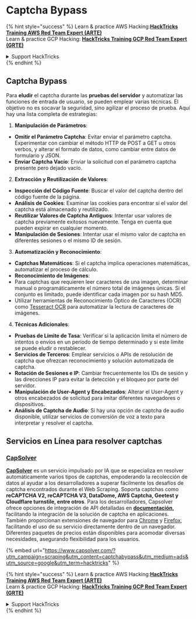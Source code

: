 # Captcha Bypass

{% hint style="success" %}
Learn & practice AWS Hacking:<img src="../.gitbook/assets/arte.png" alt="" data-size="line">[**HackTricks Training AWS Red Team Expert (ARTE)**](https://training.hacktricks.xyz/courses/arte)<img src="../.gitbook/assets/arte.png" alt="" data-size="line">\
Learn & practice GCP Hacking: <img src="../.gitbook/assets/grte.png" alt="" data-size="line">[**HackTricks Training GCP Red Team Expert (GRTE)**<img src="../.gitbook/assets/grte.png" alt="" data-size="line">](https://training.hacktricks.xyz/courses/grte)

<details>

<summary>Support HackTricks</summary>

* Check the [**subscription plans**](https://github.com/sponsors/carlospolop)!
* **Join the** 💬 [**Discord group**](https://discord.gg/hRep4RUj7f) or the [**telegram group**](https://t.me/peass) or **follow** us on **Twitter** 🐦 [**@hacktricks\_live**](https://twitter.com/hacktricks\_live)**.**
* **Share hacking tricks by submitting PRs to the** [**HackTricks**](https://github.com/carlospolop/hacktricks) and [**HackTricks Cloud**](https://github.com/carlospolop/hacktricks-cloud) github repos.

</details>
{% endhint %}

## Captcha Bypass

Para **eludir** el captcha durante las **pruebas del servidor** y automatizar las funciones de entrada de usuario, se pueden emplear varias técnicas. El objetivo no es socavar la seguridad, sino agilizar el proceso de prueba. Aquí hay una lista completa de estrategias:

1. **Manipulación de Parámetros**:
* **Omitir el Parámetro Captcha**: Evitar enviar el parámetro captcha. Experimentar con cambiar el método HTTP de POST a GET u otros verbos, y alterar el formato de datos, como cambiar entre datos de formulario y JSON.
* **Enviar Captcha Vacío**: Enviar la solicitud con el parámetro captcha presente pero dejado vacío.
2. **Extracción y Reutilización de Valores**:
* **Inspección del Código Fuente**: Buscar el valor del captcha dentro del código fuente de la página.
* **Análisis de Cookies**: Examinar las cookies para encontrar si el valor del captcha está almacenado y reutilizado.
* **Reutilizar Valores de Captcha Antiguos**: Intentar usar valores de captcha previamente exitosos nuevamente. Tenga en cuenta que pueden expirar en cualquier momento.
* **Manipulación de Sesiones**: Intentar usar el mismo valor de captcha en diferentes sesiones o el mismo ID de sesión.
3. **Automatización y Reconocimiento**:
* **Captchas Matemáticos**: Si el captcha implica operaciones matemáticas, automatizar el proceso de cálculo.
* **Reconocimiento de Imágenes**:
* Para captchas que requieren leer caracteres de una imagen, determinar manual o programáticamente el número total de imágenes únicas. Si el conjunto es limitado, puede identificar cada imagen por su hash MD5.
* Utilizar herramientas de Reconocimiento Óptico de Caracteres (OCR) como [Tesseract OCR](https://github.com/tesseract-ocr/tesseract) para automatizar la lectura de caracteres de imágenes.
4. **Técnicas Adicionales**:
* **Pruebas de Límite de Tasa**: Verificar si la aplicación limita el número de intentos o envíos en un período de tiempo determinado y si este límite se puede eludir o restablecer.
* **Servicios de Terceros**: Emplear servicios o APIs de resolución de captcha que ofrezcan reconocimiento y solución automatizada de captcha.
* **Rotación de Sesiones e IP**: Cambiar frecuentemente los IDs de sesión y las direcciones IP para evitar la detección y el bloqueo por parte del servidor.
* **Manipulación de User-Agent y Encabezados**: Alterar el User-Agent y otros encabezados de solicitud para imitar diferentes navegadores o dispositivos.
* **Análisis de Captcha de Audio**: Si hay una opción de captcha de audio disponible, utilizar servicios de conversión de voz a texto para interpretar y resolver el captcha.

## Servicios en Línea para resolver captchas

### [CapSolver](https://www.capsolver.com/?utm\_source=google\&utm\_medium=ads\&utm\_campaign=scraping\&utm\_term=hacktricks\&utm\_content=captchabypass)

[**CapSolver**](https://www.capsolver.com/?utm\_source=google\&utm\_medium=ads\&utm\_campaign=scraping\&utm\_term=hacktricks\&utm\_content=captchabypass) es un servicio impulsado por IA que se especializa en resolver automáticamente varios tipos de captchas, empoderando la recolección de datos al ayudar a los desarrolladores a superar fácilmente los desafíos de captcha encontrados durante el Web Scraping. Soporta captchas como **reCAPTCHA V2, reCAPTCHA V3, DataDome, AWS Captcha, Geetest y Cloudflare turnstile, entre otros**. Para los desarrolladores, Capsolver ofrece opciones de integración de API detalladas en [**documentación**](https://docs.capsolver.com/?utm\_source=github\&utm\_medium=banner\_github\&utm\_campaign=fcsrv)**,** facilitando la integración de la solución de captcha en aplicaciones. También proporcionan extensiones de navegador para [Chrome](https://chromewebstore.google.com/detail/captcha-solver-auto-captc/pgojnojmmhpofjgdmaebadhbocahppod) y [Firefox](https://addons.mozilla.org/es/firefox/addon/capsolver-captcha-solver/), facilitando el uso de su servicio directamente dentro de un navegador. Diferentes paquetes de precios están disponibles para acomodar diversas necesidades, asegurando flexibilidad para los usuarios.

{% embed url="https://www.capsolver.com/?utm_campaign=scraping&utm_content=captchabypass&utm_medium=ads&utm_source=google&utm_term=hacktricks" %}

{% hint style="success" %}
Learn & practice AWS Hacking:<img src="../.gitbook/assets/arte.png" alt="" data-size="line">[**HackTricks Training AWS Red Team Expert (ARTE)**](https://training.hacktricks.xyz/courses/arte)<img src="../.gitbook/assets/arte.png" alt="" data-size="line">\
Learn & practice GCP Hacking: <img src="../.gitbook/assets/grte.png" alt="" data-size="line">[**HackTricks Training GCP Red Team Expert (GRTE)**<img src="../.gitbook/assets/grte.png" alt="" data-size="line">](https://training.hacktricks.xyz/courses/grte)

<details>

<summary>Support HackTricks</summary>

* Check the [**subscription plans**](https://github.com/sponsors/carlospolop)!
* **Join the** 💬 [**Discord group**](https://discord.gg/hRep4RUj7f) or the [**telegram group**](https://t.me/peass) or **follow** us on **Twitter** 🐦 [**@hacktricks\_live**](https://twitter.com/hacktricks\_live)**.**
* **Share hacking tricks by submitting PRs to the** [**HackTricks**](https://github.com/carlospolop/hacktricks) and [**HackTricks Cloud**](https://github.com/carlospolop/hacktricks-cloud) github repos.

</details>
{% endhint %}

